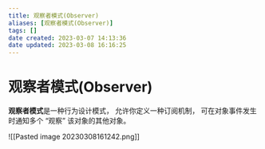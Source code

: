 ```yaml
---
title: 观察者模式(Observer)
aliases: [观察者模式(Observer)]
tags: []
date created: 2023-03-07 14:13:36
date updated: 2023-03-08 16:16:25
---
```


# 观察者模式(Observer)

**观察者模式**是一种行为设计模式， 允许你定义一种订阅机制， 可在对象事件发生时通知多个 “观察” 该对象的其他对象。

![[Pasted image 20230308161242.png]]


